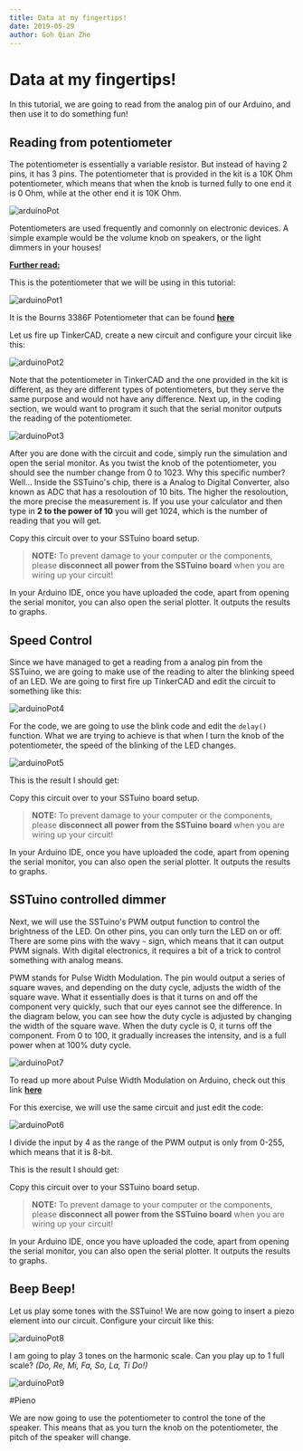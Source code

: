 ```yaml
---
title: Data at my fingertips!
date: 2019-05-29
author: Goh Qian Zhe
---
```


# Data at my fingertips!

In this tutorial, we are going to read from the analog pin of our Arduino, and then use it to do something fun!

## Reading from potentiometer

The potentiometer is essentially a variable resistor. But instead of having 2 pins, it has 3 pins. The potentiometer that is provided in the kit is a 10K Ohm potentiometer, which means that when the knob is turned fully to one end it is 0 Ohm, while at the other end it is 10K Ohm.

![arduinoPot](https://raw.githubusercontent.com/d3lta-v/SSTuino/master/Image%20Assets/Tutorial%20Image%20Assets/6_Potentiometer/arduinoPot.png)

Potentiometers are used frequently and comonnly on electronic devices. A simple example would be the volume knob on speakers, or the light dimmers in your houses!

**[Further read:](https://www.electronics-tutorials.ws/resistor/potentiometer.html)**

This is the potentiometer that we will be using in this tutorial:

![arduinoPot1](https://raw.githubusercontent.com/d3lta-v/SSTuino/master/Image%20Assets/Tutorial%20Image%20Assets/6_Potentiometer/arduinoPot1.jpg)

It is the Bourns 3386F Potentiometer that can be found **[here](https://www.digikey.sg/product-detail/en/bourns-inc/3386F-1-103TLF/3386F-103TLF-ND/1232544)**

Let us fire up TinkerCAD, create a new circuit and configure your circuit like this:

![arduinoPot2](https://raw.githubusercontent.com/d3lta-v/SSTuino/master/Image%20Assets/Tutorial%20Image%20Assets/6_Potentiometer/arduinoPot2.png)

Note that the potentiometer in TinkerCAD and the one provided in the kit is different, as they are different types of potentiometers, but they serve the same purpose and would not have any difference. Next up, in the coding section, we would want to program it such that the serial monitor outputs the reading of the potentiometer.

![arduinoPot3](https://raw.githubusercontent.com/d3lta-v/SSTuino/master/Image%20Assets/Tutorial%20Image%20Assets/6_Potentiometer/arduinoPot3.png)

After you are done with the circuit and code, simply run the simulation and open the serial monitor. As you twist the knob of the potentiometer, you should see the number change from 0 to 1023. Why this specific number? Well... Inside the SSTuino's chip, there is a Analog to Digital Converter, also known as ADC that has a resoloution of 10 bits. The higher the resoloution, the more precise the measurement is. If you use your calculator and then type in **2 to the power of 10** you will get 1024, which is the number of reading that you will get.

Copy this circuit over to your SSTuino board setup.

>**NOTE:** To prevent damage to your computer or the components, please **disconnect all power from the SSTuino board** when you are wiring up your circuit!

In your Arduino IDE, once you have uploaded the code, apart from opening the serial monitor, you can also open the serial plotter. It outputs the results to graphs.

## Speed Control

Since we have managed to get a reading from a analog pin from the SSTuino, we are going to make use of the reading to alter the blinking speed of an LED. We are going to first fire up TinkerCAD and edit the circuit to something like this: 

![arduinoPot4](https://raw.githubusercontent.com/d3lta-v/SSTuino/master/Image%20Assets/Tutorial%20Image%20Assets/6_Potentiometer/arduinoPot4.png)

For the code, we are going to use the blink code and edit the `delay()` function. What we are trying to achieve is that when I turn the knob of the potentiometer, the speed of the blinking of the LED changes.

![arduinoPot5](https://raw.githubusercontent.com/d3lta-v/SSTuino/master/Image%20Assets/Tutorial%20Image%20Assets/6_Potentiometer/arduinoPot5.png)

This is the result I should get:

Copy this circuit over to your SSTuino board setup.

>**NOTE:** To prevent damage to your computer or the components, please **disconnect all power from the SSTuino board** when you are wiring up your circuit!

In your Arduino IDE, once you have uploaded the code, apart from opening the serial monitor, you can also open the serial plotter. It outputs the results to graphs.

## SSTuino controlled dimmer

Next, we will use the SSTuino's PWM output function to control the brightness of the LED. On other pins, you can only turn the LED on or off. There are some pins with the wavy `~` sign, which means that it can output PWM signals. With digital electronics, it requires a bit of a trick to control something with analog means. 

PWM stands for Pulse Width Modulation. The pin would output a series of square waves, and depending on the duty cycle, adjusts the width of the square wave. What it essentially does is that it turns on and off the component very quickly, such that our eyes cannot see the difference. In the diagram below, you can see how the duty cycle is adjusted by changing the width of the square wave. When the duty cycle is 0, it turns off the component. From 0 to 100, it gradually increases the intensity, and is a full power when at 100% duty cycle.

![arduinoPot7](https://raw.githubusercontent.com/d3lta-v/SSTuino/master/Image%20Assets/Tutorial%20Image%20Assets/6_Potentiometer/arduinoPot7.gif)

To read up more about Pulse Width Modulation on Arduino, check out this link **[here](https://www.arduino.cc/en/Tutorial/PWM)**

For this exercise, we will use the same circuit and just edit the code:

![arduinoPot6](https://raw.githubusercontent.com/d3lta-v/SSTuino/master/Image%20Assets/Tutorial%20Image%20Assets/6_Potentiometer/arduinoPot6.png)

I divide the input by 4 as the range of the PWM output is only from 0-255, which means that it is 8-bit.

This is the result I should get:

Copy this circuit over to your SSTuino board setup.

>**NOTE:** To prevent damage to your computer or the components, please **disconnect all power from the SSTuino board** when you are wiring up your circuit!

In your Arduino IDE, once you have uploaded the code, apart from opening the serial monitor, you can also open the serial plotter. It outputs the results to graphs.

## Beep Beep!

Let us play some tones with the SSTuino! We are now going to insert a piezo element into our circuit. Configure your circuit like this:

![arduinoPot8](https://raw.githubusercontent.com/d3lta-v/SSTuino/master/Image%20Assets/Tutorial%20Image%20Assets/6_Potentiometer/arduinoPot8.png)

I am going to play 3 tones on the harmonic scale. Can you play up to 1 full scale? *(Do, Re, Mi, Fa, So, La, Ti Do!)*

![arduinoPot9](https://raw.githubusercontent.com/d3lta-v/SSTuino/master/Image%20Assets/Tutorial%20Image%20Assets/6_Potentiometer/arduinoPot9.png)

#Pieno

We are now going to use the potentiometer to control the tone of the speaker. This means that as you turn the knob on the potentiometer, the pitch of the speaker will change.


